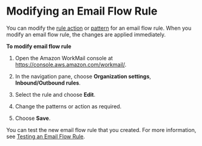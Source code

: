 # Modifying an Email Flow Rule<a name="modify-email-flow-rule"></a>

You can modify the [rule action](email-flows.md#email-flows-rule-actions) or [pattern](email-flows.md#email-flows-patterns) for an email flow rule\. When you modify an email flow rule, the changes are applied immediately\.

**To modify email flow rule**

1. Open the Amazon WorkMail console at [https://console\.aws\.amazon\.com/workmail/](https://console.aws.amazon.com/workmail/)\.

1. In the navigation pane, choose **Organization settings**, **Inbound/Outbound rules**\.

1. Select the rule and choose **Edit**\.

1. Change the patterns or action as required\.

1. Choose **Save**\.

You can test the new email flow rule that you created\. For more information, see [Testing an Email Flow Rule](test-email-flow-rule.md)\.